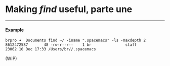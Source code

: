 # Making _find_ useful, parte une

---

#### Example

```
brpro ➜  Documents find ~/ -iname ".spacemacs" -ls -maxdepth 2
8612472587       48 -rw-r--r--    1 br               staff               23062 10 Dec 17:33 /Users/br//.spacemacs
```

\(WIP\)

